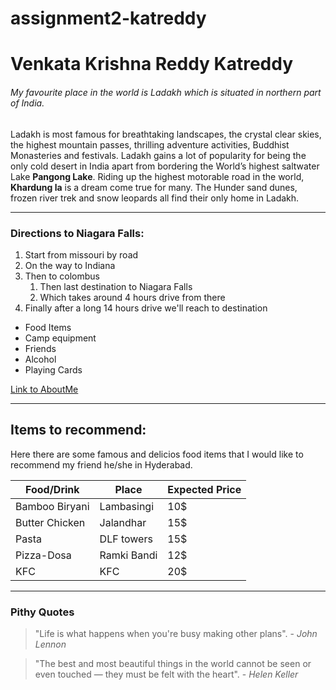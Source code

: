 # assignment2-katreddy

# Venkata Krishna Reddy Katreddy

###### My favourite place in the world is Ladakh which is situated in northern part of India.


Ladakh is most famous for breathtaking landscapes, the crystal clear skies, the highest mountain passes, thrilling adventure activities, Buddhist Monasteries and festivals. Ladakh gains a lot of popularity for being the only cold desert in India apart from bordering the World’s highest saltwater Lake **Pangong Lake**. Riding up the highest motorable road in the world, **Khardung la** is a dream come true for many. The Hunder sand dunes, frozen river trek and snow leopards all find their only home in Ladakh.


---

### Directions to Niagara Falls:

1. Start from missouri by road
2. On the way to Indiana
3. Then to colombus
   1. Then last destination to Niagara Falls 
   2. Which takes around 4 hours drive from there
4. Finally after a long 14 hours drive we'll reach to destination


* Food Items
* Camp equipment
* Friends
* Alcohol
* Playing Cards

[Link to AboutMe](https://github.com/krish11189/assignment2-katreddy/blob/main/AboutMe.md)


---

## Items to recommend:

Here there are some famous and delicios food items that I would like to recommend my friend he/she in Hyderabad.

| Food/Drink | Place | Expected Price |
|---|---|---|
| Bamboo Biryani | Lambasingi | 10$|
| Butter Chicken | Jalandhar | 15$ |
| Pasta | DLF towers | 15$ |
| Pizza-Dosa | Ramki Bandi | 12$ |
| KFC | KFC | 20$ |

---

### Pithy Quotes

> "Life is what happens when you're busy making other plans". - *John Lennon*

> "The best and most beautiful things in the world cannot be seen or even touched — they must be felt with the heart". - *Helen Keller*